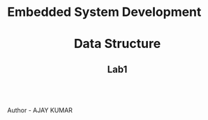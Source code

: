 # Embedded System Development
<header>
<h1>Data Structure</h1>
<h2>Lab1</h2>
</header>
<br>
Author - AJAY KUMAR